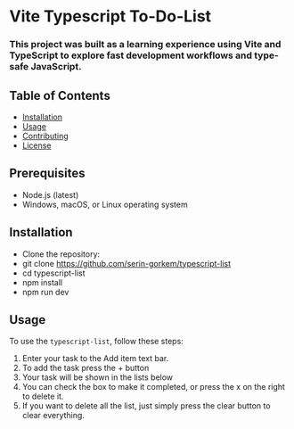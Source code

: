 # Vite Typescript To-Do-List
### This project was built as a learning experience using Vite and TypeScript to explore fast development workflows and type-safe JavaScript.
## Table of Contents
- [Installation](#installation)
- [Usage](#usage)
- [Contributing](#contributing)
- [License](#license)

## Prerequisites
- Node.js (latest)
- Windows, macOS, or Linux operating system

## Installation
- Clone the repository:
- git clone https://github.com/serin-gorkem/typescript-list
- cd typescript-list
- npm install
- npm run dev

## Usage

To use the `typescript-list`, follow these steps:

1. Enter your task to the Add item text bar.
2. To add the task press the + button
3. Your task will be shown in the lists below
4. You can check the box to make it completed, or press the x on the right to delete it.
5. If you want to delete all the list, just simply press the clear button to clear everything.
